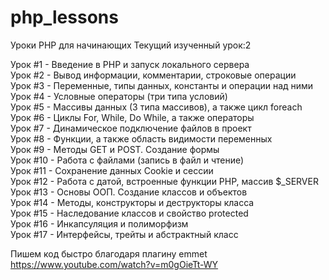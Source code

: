 ﻿# php_lessons
Уроки PHP для начинающих
Текущий изученный урок:2 <br />

Урок #1 - Введение в PHP и запуск локального сервера <br />
Урок #2 - Вывод информации, комментарии, строковые операции <br />
Урок #3 - Переменные, типы данных, константы и операции над ними <br />
Урок #4 - Условные операторы (три типа условий) <br />
Урок #5 - Массивы данных (3 типа массивов), а также цикл foreach <br />
Урок #6 - Циклы For, While, Do While, а также операторы <br />
Урок #7 - Динамическое подключение файлов в проект <br />
Урок #8 - Функции, а также область видимости переменных <br />
Урок #9 - Методы GET и POST. Создание формы <br />
Урок #10 - Работа с файлами (запись в файл и чтение) <br />
Урок #11 - Сохранение данных Cookie и сессии <br />
Урок #12 - Работа с датой, встроенные функции PHP, массив $_SERVER <br />
Урок #13 - Основы ООП. Создание классов и объектов <br />
Урок #14 - Методы, конструкторы и деструкторы класса <br />
Урок #15 - Наследование классов и свойство protected <br />
Урок #16 - Инкапсуляция и полиморфизм <br />
Урок #17 - Интерфейсы, трейты и абстрактный класс <br />

Пишем код быстро благодаря плагину emmet <br />
https://www.youtube.com/watch?v=m0gOieTt-WY